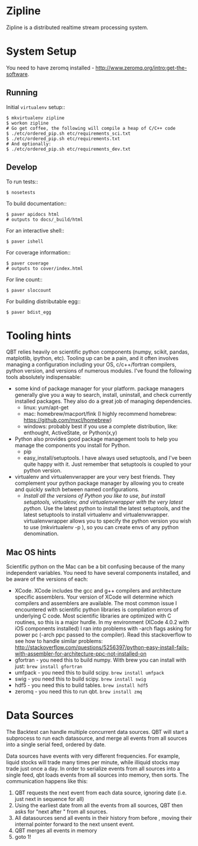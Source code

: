 Zipline
=======

Zipline is a distributed realtime stream processing system.

System Setup
==============

You need to have zeromq installed - http://www.zeromq.org/intro:get-the-software. 

Running
-------

Initial `virtualenv` setup::

    $ mkvirtualenv zipline
    $ workon zipline
	# Go get coffee, the following will compile a heap of C/C++ code
    $ ./etc/ordered_pip.sh etc/requirements_sci.txt 
	$ ./etc/ordered_pip.sh etc/requirements.txt
	# And optionally:
	$ ./etc/ordered_pip.sh etc/requirements_dev.txt


Develop
-------

To run tests::

    $ nosetests

To build documentation::

    $ paver apidocs html
    # outputs to docs/_build/html

For an interactive shell::

    $ paver ishell

For coverage information::

    $ paver coverage
    # outputs to cover/index.html

For line count::

    $ paver sloccount

For building distributable egg::

	$ paver bdist_egg

Tooling hints
================
QBT relies heavily on scientific python components (numpy, scikit, pandas, matplotlib, ipython, etc). Tooling up can be a pain, and it often involves managing a configuration including your OS, c/c++/fortran compilers, python version, and versions of numerous modules. I've found the following tools absolutely indispensable: 

- some kind of package manager for your platform. package managers generally give you a way to search, install, uninstall, and check currently installed packages. They also do a great job of managing dependencies.
   - linux: yum/apt-get
   - mac: homebrew/macport/fink (I highly recommend homebrew: https://github.com/mxcl/homebrew) 
   - windows: probably best if you use a complete distribution, like: enthought, ActiveState, or Python(x,y)
- Python also provides good package management tools to help you manage the components you install for Python.
   - pip
   - easy_install/setuptools. I have always used setuptools, and I've been quite happy with it. Just remember that setuptools is coupled to your python version. 
- virtualenv and virtualenvwrapper are your very best friends. They complement your python package manager by allowing you to create and quickly switch between named configurations.
    - *Install all the versions of Python you like to use, but install setuptools, virtualenv, and virtualenvwrapper with the very latest python.* Use the latest python to install the latest setuptools, and the latest setuptools to install virtualenv and virtualenvwrapper. virtualenvwrapper allows you to specify the python version you wish to use (mkvirtualenv -p <python executable> <env name>), so you can create envs of any python denomination.

Mac OS hints
-------------

Scientific python on the Mac can be a bit confusing because of the many independent variables. You need to have several components installed, and be aware of the versions of each:

- XCode. XCode includes the gcc and g++ compilers and architecture specific assemblers. Your version of XCode will determine which compilers and assemblers are available. The most common issue I encountered with scientific python libraries is compilation errors of underlying C code. Most scientific libraries are optimized with C routines, so this is a major hurdle. In my environment (XCode 4.0.2 with iOS components installed) I ran into problems with -arch flags asking for power pc (-arch ppc passed to the compiler). Read this stackoverflow to see how to handle similar problems: http://stackoverflow.com/questions/5256397/python-easy-install-fails-with-assembler-for-architecture-ppc-not-installed-on
- gfortran 	- you need this to build numpy. With brew you can install with just: ```brew install gfortran```
- umfpack 	- you need this to build scipy. ```brew install umfpack```
- swig		- you need this to build scipy. ```brew install swig```
- hdf5	 	- you need this to build tables. ```brew install hdf5```
- zeromq 	- you need this to run qbt. ```brew install zmq``` 


Data Sources
=============
The Backtest can handle multiple concurrent data sources. QBT will start a subprocess to run each datasource, and merge all events from all sources into a single serial feed, ordered by date.

Data sources have events with very different frequencies. For example, liquid stocks will trade many times per minute, while illiquid stocks may trade just once a day. In order to serialize events from all sources into a single feed, qbt loads events from all sources into memory, then sorts. The communication happens like this:
1. QBT requests the next event from each data source, ignoring date (i.e. just next in sequence for all)
2. Using the earliest date from all the events from all sources, QBT then asks for "next after <date>" from all sources. 
3. All datasources send all events in their history from before <date>, moving their internal pointer forward to the next unsent event.
4. QBT merges all events in memory
5. goto 1!
